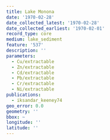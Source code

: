 ```yaml
---
title: Lake Monona
date: '1970-02-28'
date_collected_latest: '1970-02-28'
date_collected_earliest: '1970-02-01'
record_type: core
medium: lake_sediment
feature: '537'
description: ''
parameters:
  - Cu/extractable
  - Zn/extractable
  - Cd/extractable
  - Pb/extractable
  - Cr/extractable
  - Ni/extractable
publications:
  - iksandar_keeney74
geo_error: 0.0
geometry: ''
bbox: ~
longitude: ''
latitude: ''
---
```

